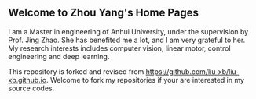 ## Welcome to Zhou Yang's Home Pages

I am a Master in engineering of Anhui University, under the supervision by Prof. Jing Zhao. She has benefited me a lot, and I am very grateful to her. My research interests includes computer vision, linear motor, control engineering and deep learning.


This repository is forked and revised from https://github.com/liu-xb/liu-xb.github.io. 
Welcome to fork my repositories if your are interested in my source codes.
